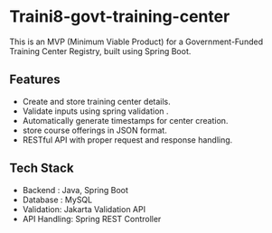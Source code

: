 # Traini8-govt-training-center
This is an MVP (Minimum Viable Product) for a Government-Funded Training Center Registry, built using Spring Boot.

## Features
 * Create and store training center details.
 * Validate inputs using spring validation .
 * Automatically generate timestamps for center creation.
 * store course offerings in JSON format.
 * RESTful API with proper request and response handling.

## Tech Stack
 * Backend : Java, Spring Boot
 * Database : MySQL
 * Validation: Jakarta Validation API
 * API Handling: Spring REST Controller
